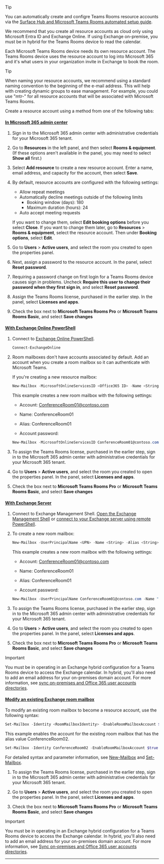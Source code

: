 > [!TIP]
> You can automatically create and configre Teams Rooms resource accounts via the [Surface Hub and Microsoft Teams Rooms automated setup guide](https://go.microsoft.com/fwlink/?linkid=2221605).
>
> We recommend that you create all resource accounts as cloud only using Microsoft Entra ID and Exchange Online. If using Exchange on-premise, you must be in hybrid for the Teams Rooms device to read the calendar.

Each Microsoft Teams Rooms device needs its own resource account. The Teams Rooms device uses the resource account to log into Microsoft 365 and it's what users in your organization invite in Exchange to book the room.

> [!TIP]
> When naming your resource accounts, we recommend using a standard naming convention to the beginning of the e-mail address. This will help with creating dynamic groups to ease management. For example, you could use "mtr-" for all resource accounts that will be associated with Microsoft Teams Rooms.


Create a resource account using a method from one of the following tabs:

#### [**In Microsoft 365 admin center**](#tab/m365-admin-center)

1. Sign in to the Microsoft 365 admin center with administrative credentials for your Microsoft 365 tenant.

2. Go to **Resources** in the left panel, and then select **Rooms & equipment**. (If these options aren't available in the panel, you may need to select **Show all** first.)

3. Select **Add resource** to create a new resource account. Enter a name, email address, and capacity for the account, then select **Save**.

5. By default, resource accounts are configured with the following settings:

    - Allow repeat meetings
    - Automatically decline meetings outside of the following limits
      - Booking window (days): 180
      - Maximum duration (hours): 24
    - Auto accept meeting requests

    If you want to change them, select **Edit booking options** before you select **Close**. If you want to change them later, go to **Resources** > **Rooms & equipment**, select the resource account. Then  under **Booking options**, select **Edit**.

6. Go to **Users** > **Active users**, and select the room you created to open the properties panel.

7. Next, assign a password to the resource account. In the panel, select **Reset password**.

8. Requiring a password change on first login for a Teams Rooms device causes sign in problems. Uncheck **Require this user to change their password when they first sign in**, and select **Reset password**.

9. Assign the Teams Rooms license, purchased in the earlier step. In the panel, select **Licenses and apps**.

10. Check the box next to **Microsoft Teams Rooms Pro** or **Microsoft Teams Rooms Basic**, and select **Save changes**

#### [**With Exchange Online PowerShell**](#tab/exchange-online)

1. Connect to [Exchange Online PowerShell](/powershell/exchange/connect-to-exchange-online-powershell).

    ``` PowerShell
    Connect-ExchangeOnline
    ```

2. Room mailboxes don't have accounts associated by default. Add an account when you create a room mailbox so it can authenticate with Microsoft Teams.

    If you're creating a new resource mailbox:

    ``` PowerShell
    New-Mailbox -MicrosoftOnlineServicesID <Office365 ID> -Name <String> -Alias <string> -Room -EnableRoomMailboxAccount $true  -RoomMailboxPassword (ConvertTo-SecureString -String '<Password>' -AsPlainText -Force)
    ```

    This example creates a new room mailbox with the following settings:

    - Account: ConferenceRoom01@contoso.com

    - Name: ConferenceRoom01

    - Alias: ConferenceRoom01

    - Account password: 

    ``` PowerShell
    New-Mailbox -MicrosoftOnlineServicesID ConferenceRoom01@contoso.com -Name "ConferenceRoom01" -Alias ConferenceRoom01 -Room -EnableRoomMailboxAccount $true  -RoomMailboxPassword (ConvertTo-SecureString -String 'P@$$W0rd5959' -AsPlainText -Force)
    ```

3. To assign the Teams Rooms license, purchased in the earlier step, sign in to the Microsoft 365 admin center with administrative credentials for your Microsoft 365 tenant.

4. Go to **Users** > **Active users**, and select the room you created to open the properties panel. In the panel, select **Licenses and apps**.

5. Check the box next to **Microsoft Teams Rooms Pro** or **Microsoft Teams Rooms Basic**, and select **Save changes**


#### [**With Exchange Server**](#tab/exchange-server)

  1. Connect to Exchange Management Shell. [Open the Exchange Management Shell](/powershell/exchange/exchange-server/open-the-exchange-management-shell) or [connect to your Exchange server using remote PowerShell](/powershell/exchange/exchange-server/connect-to-exchange-servers-using-remote-powershell).

  2. To create a new room mailbox:

      ``` PowerShell
      New-Mailbox -UserPrincipalName <UPN> -Name <String> -Alias <String> -Room -EnableRoomMailboxAccount $true -RoomMailboxPassword (ConvertTo-SecureString -String '<Password>' -AsPlainText -Force)
      ```

      This example creates a new room mailbox with the following settings:

      - Account: ConferenceRoom01@contoso.com

      - Name: ConferenceRoom01

      - Alias: ConferenceRoom01

      - Account password: 

       ``` PowerShell
       New-Mailbox -UserPrincipalName ConferenceRoom01@contoso.com -Name "ConferenceRoom01" -Alias ConferenceRoom01 -Room -EnableRoomMailboxAccount $true -RoomMailboxPassword (ConvertTo-SecureString -String 'P@$$W0rd5959' -AsPlainText -Force)
       ```

3. To assign the Teams Rooms license, purchased in the earlier step, sign in to the Microsoft 365 admin center with administrative credentials for your Microsoft 365 tenant.

4. Go to **Users** > **Active users**, and select the room you created to open the properties panel. In the panel, select **Licenses and apps**.

5. Check the box next to **Microsoft Teams Rooms Pro** or **Microsoft Teams Rooms Basic**, and select **Save changes**

> [!IMPORTANT]
> You must be in operating in an Exchange hybrid configuration for a Teams Rooms device to access the Exchange calendar. In hybrid, you'll also need to add an email address for your on-premises domain account. For more information, see [sync on-premises and Office 365 user accounts directories](https://support.microsoft.com/topic/how-to-use-smtp-matching-to-match-on-premises-user-accounts-to-office-365-user-accounts-for-directory-synchronization-75673b94-e1b8-8a9e-c413-ee5a2a1a6a78).

#### [**Modify an existing Exchange room mailbox**](#tab/existing-account)

To modify an existing room mailbox to become a resource account, use the following syntax:

``` PowerShell
Set-Mailbox -Identity <RoomMailboxIdentity> -EnableRoomMailboxAccount $true -RoomMailboxPassword (ConvertTo-SecureString -String '<Password>' -AsPlainText -Force)
```

This example enables the account for the existing room mailbox that has the alias value ConferenceRoom02.

``` PowerShell
Set-Mailbox -Identity ConferenceRoom02 -EnableRoomMailboxAccount $true -RoomMailboxPassword (ConvertTo-SecureString -String '9898P@$$W0rd' -AsPlainText -Force)
```

For detailed syntax and parameter information, see [New-Mailbox](/powershell/module/exchange/mailboxes/new-mailbox) and [Set-Mailbox](/powershell/module/exchange/mailboxes/set-mailbox).

1. To assign the Teams Rooms license, purchased in the earlier step, sign in to the Microsoft 365 admin center with administrative credentials for your Microsoft 365 tenant.

2. Go to **Users** > **Active users**, and select the room you created to open the properties panel. In the panel, select **Licenses and apps**.

3. Check the box next to **Microsoft Teams Rooms Pro** or **Microsoft Teams Rooms Basic**, and select **Save changes**

> [!IMPORTANT]
> You must be in operating in an Exchange hybrid configuration for a Teams Rooms device to access the Exchange calendar. In hybrid, you'll also need to add an email address for your on-premises domain account. For more information, see [Sync on-premises and Office 365 user accounts directories](https://support.microsoft.com/topic/how-to-use-smtp-matching-to-match-on-premises-user-accounts-to-office-365-user-accounts-for-directory-synchronization-75673b94-e1b8-8a9e-c413-ee5a2a1a6a78).

---
